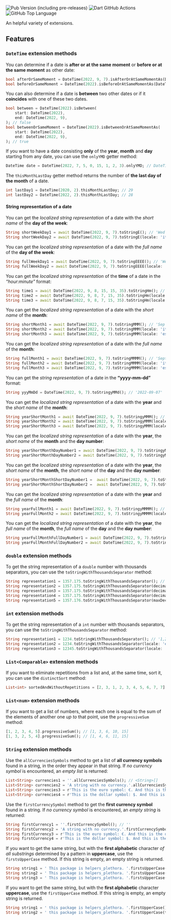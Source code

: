 ![Pub Version (including pre-releases)](https://img.shields.io/pub/v/helpers_plethora?include_prereleases)
![Dart GitHub Actions](https://github.com/Marco87Developer/helpers_plethora/actions/workflows/dart.yml/badge.svg)
![GitHub Top Language](https://img.shields.io/github/languages/top/Marco87Developer/helpers_plethora)

An helpful variety of extensions.

## Features

### `DateTime` extension methods

You can determine if a date is **after or at the same moment** or **before or at the same moment** as other date:

```dart
bool afterOrSameMoment = DateTime(2022, 9, 7).isAfterOrAtSameMomentAs(DateTime(2022)); // true
bool beforeOrSameMoment = DateTime(2022).isBeforeOrAtSameMomentAs(DateTime(2022)); // true
```

You can also determine if a date is **between** two other dates or if it **coincides** with one of these two dates.

```dart
bool between = DateTime(2022).isBetween(
    start: DateTime(2022),
    end: DateTime(2022, 9),
); // false
bool betweenOrSameMoment = DateTime(2022).isBetweenOrAtSameMomentAs(
    start: DateTime(2022),
    end: DateTime(2022, 9),
); // true
```

If you want to have a date consisting **only** of the **year**, **month** and **day** starting from any date, you can use the `onlyYMD` getter method:

```dart
DateTime date = DateTime(2022, 7, 5, 0, 15, 1, 2, 3).onlyYMD; // DateTime(2022, 7, 5)
```

The `thisMonthLastDay` getter method returns the number of **the last day of the month** of a date.

```dart
int lastDay1 = DateTime(2020, 2).thisMonthLastDay; // 29
int lastDay2 = DateTime(2022, 2).thisMonthLastDay; // 28
```

#### String representation of a date

You can get the *localized string representation* of a date with the *short name* of the **day of the week**:

```dart
String shortWeekDay1 = await DateTime(2022, 9, 7).toStringE(); // 'Wed'
String shortWeekDay2 = await DateTime(2022, 9, 7).toStringE(locale: 'it-IT', firstUpperCase: true); // 'Mer'
```

You can get the *localized string representation* of a date with the *full name* of the **day of the week**:

```dart
String fullWeekDay1 = await DateTime(2022, 9, 7).toStringEEEE(); // 'Wednesday'
String fullWeekDay2 = await DateTime(2022, 9, 7).toStringEEEE(locale: 'it-IT', firstUpperCase: true); // 'Mercoledì'
```

You can get the *localized string representation* of the **time** of a date in the *“hour:minute”* format:

```dart
String time1 = await DateTime(2022, 9, 8, 15, 15, 35).toStringHm(); // '15:15'
String time2 = await DateTime(2022, 9, 8, 7, 15, 35).toStringHm(locale: 'it-IT'); // '07:15'
String time3 = await DateTime(2022, 9, 8, 7, 15, 35).toStringHm(locale: 'es-ES'); // '7:15'
```

You can get the *localized string representation* of a date with the *short name* of the **month**:

```dart
String shortMonth1 = await DateTime(2022, 9, 7).toStringMMM(); // 'Sep'
String shortMonth2 = await DateTime(2022, 9, 7).toStringMMM(locale: 'it-IT'); // 'set'
String shortMonth3 = await DateTime(2022, 9, 7).toStringMMM(locale: 'es-ES', firstUpperCase: true); // 'Sept.'
```

You can get the *localized string representation* of a date with the *full name* of the **month**:

```dart
String fullMonth1 = await DateTime(2022, 9, 7).toStringMMMM(); // 'September'
String fullMonth2 = await DateTime(2022, 9, 7).toStringMMMM(locale: 'it-IT'); // 'settembre'
String fullMonth3 = await DateTime(2022, 9, 7).toStringMMMM(locale: 'es-ES', firstUpperCase: true); // 'Septiembre'
```

You can get the *string representation* of a date in the **“yyyy-mm-dd”** format:

```dart
String yyyMmDd = DateTime(2022, 9, 7).toStringyMMd(); // '2022-09-07'
```

You can get the *localized string representation* of a date with the **year** and the *short name* of the **month**:

```dart
String yearShortMonth1 = await DateTime(2022, 9, 7).toStringyMMM(); // 'Sep 2022'
String yearShortMonth2 = await DateTime(2022, 9, 7).toStringyMMM(locale: 'it-IT'); // 'set 2022'
String yearShortMonth3 = await DateTime(2022, 9, 7).toStringyMMM(locale: 'es-ES', firstUpperCase: true); // 'Sept. 2022'
```

You can get the *localized string representation* of a date with the **year**, the *short name* of the **month** and the **day number**:

```dart
String yearShortMonthDayNumber1 = await DateTime(2022, 9, 7).toStringyMMMd(); // 'Sep 7, 2022'
String yearShortMonthDayNumber2 = await DateTime(2022, 9, 7).toStringyMMMd(locale: 'it-IT', firstUpperCase: true); // '7 Set 2022'
```

You can get the *localized string representation* of a date with the **year**, the *short name* of the **month**, the *short name* of the **day** and the **day number**:

```dart
String yearShortMonthShortDayNumber1 =  await DateTime(2022, 9, 7).toStringyMMMEd(); // 'Wed, Sep 7, 2022'
String yearShortMonthShortDayNumber2 =  await DateTime(2022, 9, 7).toStringyMMMEd(locale: 'es-ES', firstsUpperCase: true); // 'Mié., 7 Sept. 2022'
```

You can get the *localized string representation* of a date with the **year** and the *full name* of the **month**:

```dart
String yearFullMonth1 = await DateTime(2022, 9, 7).toStringyMMMM(); // 'September 2022'
String yearFullMonth2 = await DateTime(2022, 9, 7).toStringyMMMM(locale: 'it-IT', firstUpperCase: true); // 'Settembre 2022'
```

You can get the *localized string representation* of a date with the **year**, the *full name* of the **month**, the *full name* of the **day** and the **day number**:

```dart
String yearFullMonthFullDayNumber1 = await DateTime(2022, 9, 7).toStringyMMMMEEEEd(); // 'Wednesday, September 7, 2022'
String yearFullMonthFullDayNumber2 = await DateTime(2022, 9, 7).toStringyMMMMEEEEd(locale: 'it-IT', firstUpperCase: true); // 'Mercoledì 7 settembre 2022'
```

### `double` extension methods

To get the string representation of a `double` number with thousands separators, you can use the `toStringWithThousandsSeparator` method:

```dart
String representation1 = 1357.175.toStringWithThousandsSeparator(); // '1,357.2'
String representation2 = 1357.175.toStringWithThousandsSeparator(decimals: 1, locale: 'it-IT'); // '1.357,2'
String representation3 = 1357.175.toStringWithThousandsSeparator(decimals: 3, maxDecimals: 2); // '1,357.175'
String representation4 = 1357.175.toStringWithThousandsSeparator(decimals: 3, locale: 'es-ES', maxDecimals: 2); // '1.357,175'
String representation5 = 1357.176.toStringWithThousandsSeparator(maxDecimals: 2); // '1,357.18'
```

### `int` extension methods

To get the string representation of a `int` number with thousands separators, you can use the `toStringWithThousandsSeparator` method:

```dart
String representation1 = 1234.toStringWithThousandsSeparator(); // '1,234'
String representation2 = 1234.toStringWithThousandsSeparator(locale: 'es-ES'); // '1.234'
String representation3 = 12345.toStringWithThousandsSeparator(locale: 'it-IT'); // '12.345'
```

### `List<Comparable>` extension methods

If you want to eliminate repetitions from a list and, at the same time, sort it, you can use the `distinctSort` method:

```dart
List<int> sortedAndWithoutRepetitions = [2, 3, 1, 2, 3, 4, 5, 6, 7, 7].distinctSort(); // [1, 2, 3, 4, 5, 6, 7]
```

### `List<num>` extension methods

If you want to get a list of numbers, where each one is equal to the sum of the elements of another one *up to* that point, use the `progressiveSum` method:

```dart
[1, 2, 3, 4, 5].progressiveSum(); // [1, 3, 6, 10, 15]
[1, 3, 2, 5, 4].progressiveSum(); // [1, 4, 6, 11, 15]
```

### `String` extension methods

Use the `allCurrenciesSymbols` method to get a list of **all currency symbols** found in a string, in the order they appear in that string. If *no currency symbol* is encountered, an *empty list* is returned:

```dart
List<String> currencies1 = ''.allCurrenciesSymbols(); // <String>[]
List<String> currencies2 = 'A string with no currency.'.allCurrenciesSymbols(); // <String>[]
List<String> currencies3 = r'This is the euro symbol: €. And this is the dollar symbol: $.'.allCurrenciesSymbols(); // ['€', r'$']
List<String> currencies4 = r'This is the dollar symbol: $. And this is the euro symbol: €.'.allCurrenciesSymbols(); // [r'$', '€']
```

Use the `firstCurrencySymbol` method to get the **first currency symbol** found in a string. If *no currency symbol* is encountered, an *empty string* is returned:

```dart
String firstCurrency1 = ''.firstCurrencySymbol(); // ''
String firstCurrency2 = 'A string with no currency.'.firstCurrencySymbol(); // ''
String firstCurrency3 = r'This is the euro symbol: €. And this is the dollar symbol: $.'.firstCurrencySymbol(); // '€'
String firstCurrency4 = r'This is the dollar symbol: $. And this is the euro symbol: €.'.firstCurrencySymbol(); // r'$'
```

If you want to get the same string, but with the **first alphabetic** character *of all substrings* determined by a pattern in **uppercase**, use the `firstsUpperCase` method. If this string is empty, an empty string is returned.

```dart
String string1 = ' This package is helpers_plethora. '.firstsUpperCase(); // 'This Package Is Helpers_plethora.'
String string2 = ' This package is helpers_plethora. '.firstsUpperCase(splitPattern: '_'); // 'This package is helpers_Plethora.'
String string3 = ' This package is helpers_plethora. '.firstsUpperCase(splitPattern: '_', trim: false); // ' This package is helpers_Plethora. '
```

If you want to get the same string, but with the **first alphabetic** character **uppercase**, use the `firstUpperCase` method. If this string is empty, an empty string is returned.

```dart
String string1 = ' this package is helpers_plethora. '.firstUpperCase(); // 'This package is helpers_plethora.'
String string2 = ' this package is helpers_plethora. '.firstUpperCase(trim: false); // ' This package is helpers_plethora. '
```
